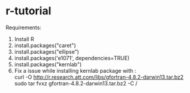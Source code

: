 # r-tutorial

Requirements:

1. Install R
2. install.packages("caret")
3. install.packages("ellipse")
4. install.packages('e1071', dependencies=TRUE)
5. install.packages("kernlab")
6. Fix a issue while installing kernlab package with :
   <br>
   curl -O http://r.research.att.com/libs/gfortran-4.8.2-darwin13.tar.bz2
   <br>
   sudo tar fvxz gfortran-4.8.2-darwin13.tar.bz2 -C /
